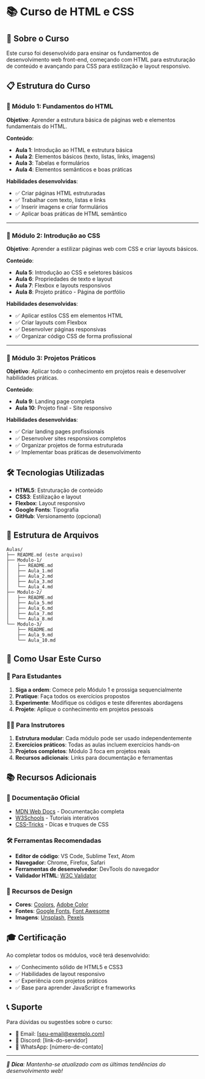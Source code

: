 # 📚 Curso de HTML e CSS

## 🎯 Sobre o Curso

Este curso foi desenvolvido para ensinar os fundamentos de desenvolvimento web front-end, começando com HTML para estruturação de conteúdo e avançando para CSS para estilização e layout responsivo.

## 📋 Estrutura do Curso

### 📖 Módulo 1: Fundamentos do HTML
**Objetivo**: Aprender a estrutura básica de páginas web e elementos fundamentais do HTML.

**Conteúdo**:
- **Aula 1**: Introdução ao HTML e estrutura básica
- **Aula 2**: Elementos básicos (texto, listas, links, imagens)
- **Aula 3**: Tabelas e formulários
- **Aula 4**: Elementos semânticos e boas práticas

**Habilidades desenvolvidas**:
- ✅ Criar páginas HTML estruturadas
- ✅ Trabalhar com texto, listas e links
- ✅ Inserir imagens e criar formulários
- ✅ Aplicar boas práticas de HTML semântico

---

### 🎨 Módulo 2: Introdução ao CSS
**Objetivo**: Aprender a estilizar páginas web com CSS e criar layouts básicos.

**Conteúdo**:
- **Aula 5**: Introdução ao CSS e seletores básicos
- **Aula 6**: Propriedades de texto e layout
- **Aula 7**: Flexbox e layouts responsivos
- **Aula 8**: Projeto prático - Página de portfólio

**Habilidades desenvolvidas**:
- ✅ Aplicar estilos CSS em elementos HTML
- ✅ Criar layouts com Flexbox
- ✅ Desenvolver páginas responsivas
- ✅ Organizar código CSS de forma profissional

---

### 🚀 Módulo 3: Projetos Práticos
**Objetivo**: Aplicar todo o conhecimento em projetos reais e desenvolver habilidades práticas.

**Conteúdo**:
- **Aula 9**: Landing page completa
- **Aula 10**: Projeto final - Site responsivo

**Habilidades desenvolvidas**:
- ✅ Criar landing pages profissionais
- ✅ Desenvolver sites responsivos completos
- ✅ Organizar projetos de forma estruturada
- ✅ Implementar boas práticas de desenvolvimento

## 🛠️ Tecnologias Utilizadas

- **HTML5**: Estruturação de conteúdo
- **CSS3**: Estilização e layout
- **Flexbox**: Layout responsivo
- **Google Fonts**: Tipografia
- **GitHub**: Versionamento (opcional)

## 📁 Estrutura de Arquivos

```
Aulas/
├── README.md (este arquivo)
├── Modulo-1/
│   ├── README.md
│   ├── Aula_1.md
│   ├── Aula_2.md
│   ├── Aula_3.md
│   └── Aula_4.md
├── Modulo-2/
│   ├── README.md
│   ├── Aula_5.md
│   ├── Aula_6.md
│   ├── Aula_7.md
│   └── Aula_8.md
└── Modulo-3/
    ├── README.md
    ├── Aula_9.md
    └── Aula_10.md
```

## 🎯 Como Usar Este Curso

### 📖 Para Estudantes
1. **Siga a ordem**: Comece pelo Módulo 1 e prossiga sequencialmente
2. **Pratique**: Faça todos os exercícios propostos
3. **Experimente**: Modifique os códigos e teste diferentes abordagens
4. **Projete**: Aplique o conhecimento em projetos pessoais

### 👨‍🏫 Para Instrutores
1. **Estrutura modular**: Cada módulo pode ser usado independentemente
2. **Exercícios práticos**: Todas as aulas incluem exercícios hands-on
3. **Projetos completos**: Módulo 3 foca em projetos reais
4. **Recursos adicionais**: Links para documentação e ferramentas

## 📚 Recursos Adicionais

### 🔗 Documentação Oficial
- [MDN Web Docs](https://developer.mozilla.org/pt-BR/) - Documentação completa
- [W3Schools](https://www.w3schools.com/) - Tutoriais interativos
- [CSS-Tricks](https://css-tricks.com/) - Dicas e truques de CSS

### 🛠️ Ferramentas Recomendadas
- **Editor de código**: VS Code, Sublime Text, Atom
- **Navegador**: Chrome, Firefox, Safari
- **Ferramentas de desenvolvedor**: DevTools do navegador
- **Validador HTML**: [W3C Validator](https://validator.w3.org/)

### 🎨 Recursos de Design
- **Cores**: [Coolors](https://coolors.co/), [Adobe Color](https://color.adobe.com/)
- **Fontes**: [Google Fonts](https://fonts.google.com/), [Font Awesome](https://fontawesome.com/)
- **Imagens**: [Unsplash](https://unsplash.com/), [Pexels](https://pexels.com/)

## 🎓 Certificação

Ao completar todos os módulos, você terá desenvolvido:
- ✅ Conhecimento sólido de HTML5 e CSS3
- ✅ Habilidades de layout responsivo
- ✅ Experiência com projetos práticos
- ✅ Base para aprender JavaScript e frameworks

## 📞 Suporte

Para dúvidas ou sugestões sobre o curso:
- 📧 Email: [seu-email@exemplo.com]
- 💬 Discord: [link-do-servidor]
- 📱 WhatsApp: [número-de-contato]

---

*🎯 **Dica**: Mantenha-se atualizado com as últimas tendências do desenvolvimento web!* 
